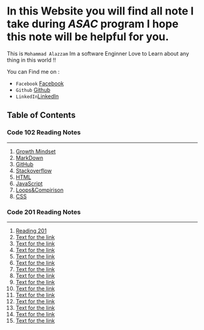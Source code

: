 # In this Website you will find all note I take during *ASAC* program I hope this note will be helpful for you.


This is `Mohammad Alazzam` Im a software Enginner Love to Learn about any thing in this world !!

You can Find me on :
* `Facebook` [Facebook](https://www.facebook.com/show.bfhmk)
* `Github` [Github](https://github.com/MohdAzzam)
* `LinkedIn`[LinkedIn](https://www.linkedin.com/in/malazzam94/) 

## Table of Contents

### Code 102 Reading Notes
------------------------------------------------------------
1. [Growth Mindset](https://mohdazzam.github.io/reading-notes/growthmindset)
2. [MarkDown](https://mohdazzam.github.io/reading-notes/read02a)
3. [GitHub](https://mohdazzam.github.io/reading-notes/read02b)
4. [Stackoverflow](https://mohdazzam.github.io/reading-notes/stackoverflow)
5. [HTML](https://mohdazzam.github.io/reading-notes/html)
6. [JavaScript](https://mohdazzam.github.io/reading-notes/js)
7. [Loops&Compirison](https://mohdazzam.github.io/reading-notes/loops_and_comparison)
8. [CSS](https://mohdazzam.github.io/reading-notes/css)

### Code 201 Reading Notes
--------------------------------------------
1. [ Reading 201 ](https://mohdazzam.github.io/reading-notes/class-01)
2. [ Text for the link ](URL)
3. [ Text for the link ](URL)
4. [ Text for the link ](URL)
5. [ Text for the link ](URL)
6. [ Text for the link ](URL)
7. [ Text for the link ](URL)
8. [ Text for the link ](URL)
9. [ Text for the link ](URL)
10. [ Text for the link ](URL)
11. [ Text for the link ](URL)
12. [ Text for the link ](URL)
13. [ Text for the link ](URL)
14. [ Text for the link ](URL)
15. [ Text for the link ](URL)

